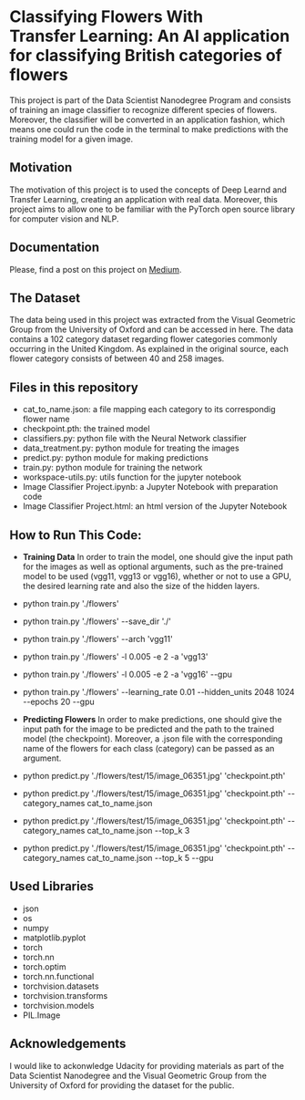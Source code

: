 # Classifying Flowers With Transfer Learning: An AI application for classifying British categories of flowers

This project is part of the Data Scientist Nanodegree Program and consists of training an image classifier to recognize different species of flowers. Moreover, the classifier will be converted in an application fashion, which means one could run the code in the terminal to make predictions with the training model for a given image.

## Motivation
The motivation of this project is to used the concepts of Deep Learnd and Transfer Learning, creating an application with real data.  Moreover, this project aims to allow one to be familiar with the PyTorch open source library for computer vision and NLP.

## Documentation
Please, find a post on this project on [Medium](https://towardsdatascience.com/classifying-flowers-with-transfer-learning-5e17925a1f59).

## The Dataset
The data being used in this project was extracted from the Visual Geometric Group from the University of Oxford and can be accessed in here.
The data contains a 102 category dataset regarding flower categories commonly occurring in the United Kingdom. As explained in the original source, each flower category consists of between 40 and 258 images.

## Files in this repository
- cat_to_name.json: a file mapping each category to its correspondig flower name
- checkpoint.pth: the trained model
- classifiers.py: python file with the Neural Network classifier
- data_treatment.py: python module for treating the images
- predict.py: python module for making predictions
- train.py: python module for training the network
- workspace-utils.py: utils function for the jupyter notebook
- Image Classifier Project.ipynb: a Jupyter Notebook with preparation code
- Image Classifier Project.html: an html version of the Jupyter Notebook

## How to Run This Code:

- **Training Data**
In order to train the model, one should give the input path for the images as well as optional arguments, such as the pre-trained model to be used (vgg11, vgg13 or vgg16), whether or not to use a GPU, the desired learning rate and also the size of the hidden layers.

 - python train.py './flowers'

 - python train.py './flowers' --save_dir './'

 - python train.py './flowers' --arch 'vgg11'

 - python train.py './flowers' -l 0.005 -e 2 -a 'vgg13'

 - python train.py './flowers' -l 0.005 -e 2 -a 'vgg16' --gpu

 - python train.py './flowers' --learning_rate 0.01 --hidden_units 2048 1024 --epochs 20 --gpu

- **Predicting Flowers**
In order to make predictions, one should give the input path for the image to be predicted and the path to the trained model (the checkpoint). Moreover, a .json file with the corresponding name of the flowers for each class (category) can be passed as an argument.

 - python predict.py './flowers/test/15/image_06351.jpg' 'checkpoint.pth'

 - python predict.py './flowers/test/15/image_06351.jpg' 'checkpoint.pth' --category_names cat_to_name.json

 - python predict.py './flowers/test/15/image_06351.jpg' 'checkpoint.pth' --category_names cat_to_name.json --top_k 3

 - python predict.py './flowers/test/15/image_06351.jpg' 'checkpoint.pth' --category_names cat_to_name.json --top_k 5 --gpu

## Used Libraries
- json
- os
- numpy
- matplotlib.pyplot
- torch
- torch.nn
- torch.optim
- torch.nn.functional
- torchvision.datasets
- torchvision.transforms
- torchvision.models
- PIL.Image

## Acknowledgements
I would like to ackonwledge Udacity for providing materials as part of the Data Scientist Nanodegree and the Visual Geometric Group from the University of Oxford for providing the dataset for the public.
